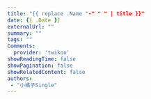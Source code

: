```yaml
---
title: "{{ replace .Name "-" " " | title }}"
date: {{ .Date }}
externalUrl: ""
summary: ""
tags: ""
Comments:
  provider: 'twikoo'
showReadingTime: false
showPagination: false
showRelatedContent: false
authors:
 - "小橘子Single"
---
```


